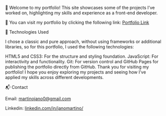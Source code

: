 👋 Welcome to my portfolio! This site showcases some of the projects I’ve worked on, highlighting my skills and experience as a front-end developer.

🔗 You can visit my portfolio by clicking the following link: [Portfolio Link](https://janom2.github.io/)

🚀 Technologies Used


I chose a classic and pure approach, without using frameworks or additional libraries, so for this portfolio, I used the following technologies:

HTML5 and CSS3: For the structure and styling foundation.
JavaScript: For interactivity and functionality.
Git: For version control and GitHub Pages for publishing the portfolio directly from GitHub.
Thank you for visiting my portfolio! I hope you enjoy exploring my projects and seeing how I’ve applied my skills across different developments.

📬 Contact


Email: martinojano0@gmail.com


Linkedin: [linkedin.com/in/janomartino/](https://www.linkedin.com/in/janomartino/)
